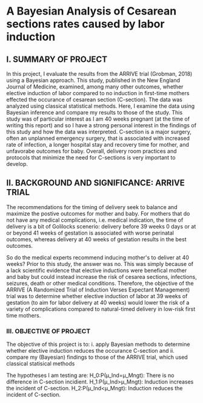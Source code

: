 # A Bayesian Analysis of Cesarean sections rates caused by labor induction

## I. SUMMARY OF PROJECT
In this project, I evaluate the results from the ARRIVE trial (Grobman, 2018) using a Bayesian approach. This study, published in the New England Journal of Medicine, examined, among many other outcomes, whether elective induction of labor compared to no induction in first-time mothers effected the occurance of cesarean section (C-section). The data was analyzed using classical statistical methods. Here, I examine the data using Bayesian inference and compare my results to those of the study. This study was of particular interest as I am 40 weeks pregnant (at the time of writing this report) and so I have a strong personal interest in the findings of this study and how the data was interpreted. C-section is a major surgery, often an unplanned emergency surgery, that is associated with increased rate of infection, a longer hospital stay and recovery time for mother, and unfavorabe outcomes for baby. Overall, delivery room practices and protocols that minimize the need for C-sections is very important to develop. 

## II. BACKGROUND AND SIGNIFICANCE: ARRIVE TRIAL
The recommendations for the timing of delivery seek to balance and maximize the postive outcomes for mother and baby. For mothers that do not have any medical complications, i.e. medical indication, the time of delivery is a bit of Golilocks scenerio: delivery before 39 weeks 0 days or at or beyond 41 weeks of gestation is associated with worse perinatal outcomes, whereas delivery at 40 weeks of gestation results in the best outcomes. 

So do the medical experts recommend inducing mother's to deliver at 40 weeks? Prior to this study, the answer was no. This was simply because of a lack scientific evidence that elective inductions were benefical mother and baby but could instead increase the risk of cesarea sections, infections, seizures, death or other medical conditions. Therefore, the objective of the ARRIVE (A Randomized Trial of Induction Verses Expectant Management) trial was to determine whether elective induction of labor at 39 weeks of gestation (to aim for labor delivery at 40 weeks) would lower the risk of a variety of complications compared to natural-timed delivery in low-risk first time mothers.

### III. OBJECTIVE OF PROJECT
The objective of this project is to:
i. apply Bayesian methods to determine whether elective induction reduces the occurance C-section and
ii. compare my (Bayesian) findings to those of the ARRIVE trial, which used classical statisical methods

The hypotheses I am testing are:
H_0:P(μ_Ind=μ_Mngt):  There is no difference in C-section incidient.
H_1:P(μ_Ind>μ_Mngt):  Induction increases the incident of C-section.
H_2:P(μ_Ind<μ_Mngt):  Induction reduces the incident of C-section.
